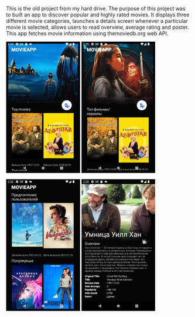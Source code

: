 This is the old project from my hard drive. The purpose of this project was to built an app to
discover popular and highly rated movies. It displays three different movie categories, launches a
details screen whenever a particular movie is selected, allows users to read overview, average
rating and poster. This app fetches movie information using themoviedb.org web API.

<img width="40%" src="example/first.png" /> <img width="40%" src="example/second.png" />


<img width="40%" src="example/third.png" /> <img width="40%" src="example/fourth.png" />
